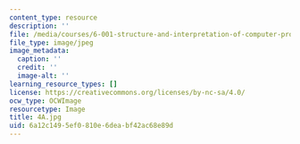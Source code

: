 ```yaml
---
content_type: resource
description: ''
file: /media/courses/6-001-structure-and-interpretation-of-computer-programs-spring-2005/6a12c1495ef0810e6deabf42ac68e89d_4A.jpg
file_type: image/jpeg
image_metadata:
  caption: ''
  credit: ''
  image-alt: ''
learning_resource_types: []
license: https://creativecommons.org/licenses/by-nc-sa/4.0/
ocw_type: OCWImage
resourcetype: Image
title: 4A.jpg
uid: 6a12c149-5ef0-810e-6dea-bf42ac68e89d
---
```

